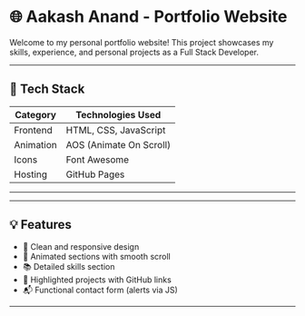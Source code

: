 # 🌐 Aakash Anand - Portfolio Website

Welcome to my personal portfolio website! This project showcases my skills, experience, and personal projects as a Full Stack Developer.



---

## 🧰 Tech Stack

| Category       | Technologies Used                               |
|----------------|-------------------------------------------------|
| Frontend       | HTML, CSS, JavaScript                           |                        |
| Animation      | AOS (Animate On Scroll)                         |
| Icons          | Font Awesome                                    |
| Hosting        | GitHub Pages                                    |

---


---

## 💡 Features

- 🚀 Clean and responsive design
- 🎯 Animated sections with smooth scroll
- 📚 Detailed skills section
- 🧩 Highlighted projects with GitHub links
- 📬 Functional contact form (alerts via JS)

---



